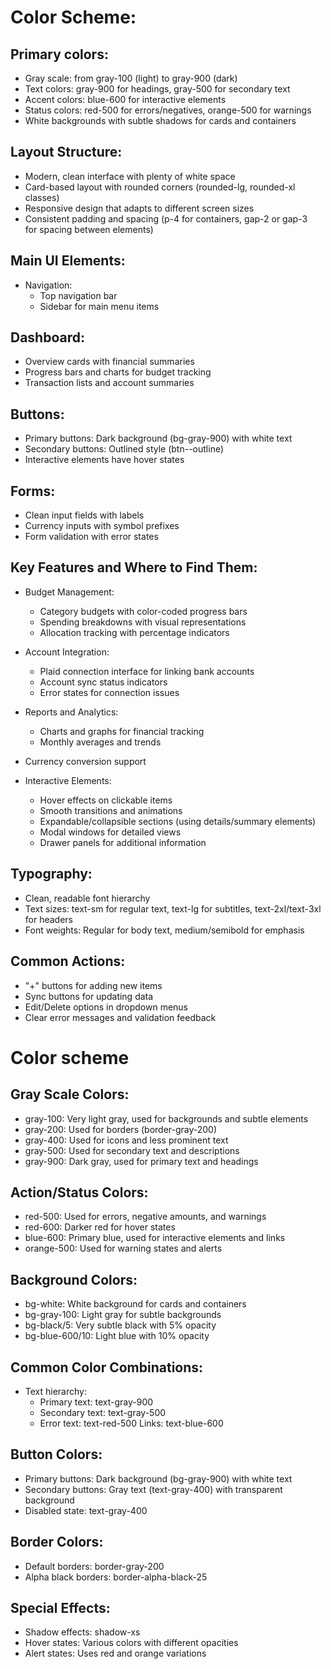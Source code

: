 # Color Scheme:
## Primary colors:
- Gray scale: from gray-100 (light) to gray-900 (dark)
- Text colors: gray-900 for headings, gray-500 for secondary text
- Accent colors: blue-600 for interactive elements
- Status colors: red-500 for errors/negatives, orange-500 for warnings
- White backgrounds with subtle shadows for cards and containers

## Layout Structure:
- Modern, clean interface with plenty of white space
- Card-based layout with rounded corners (rounded-lg, rounded-xl classes)
- Responsive design that adapts to different screen sizes
- Consistent padding and spacing (p-4 for containers, gap-2 or gap-3 for spacing between elements)

## Main UI Elements:
- Navigation:
  - Top navigation bar
  - Sidebar for main menu items

## Dashboard:
- Overview cards with financial summaries
- Progress bars and charts for budget tracking
- Transaction lists and account summaries

## Buttons:
- Primary buttons: Dark background (bg-gray-900) with white text
- Secondary buttons: Outlined style (btn--outline)
- Interactive elements have hover states

## Forms:
- Clean input fields with labels
- Currency inputs with symbol prefixes
- Form validation with error states

## Key Features and Where to Find Them:
- Budget Management:
  - Category budgets with color-coded progress bars
  - Spending breakdowns with visual representations
  - Allocation tracking with percentage indicators

- Account Integration:
  - Plaid connection interface for linking bank accounts
  - Account sync status indicators
  - Error states for connection issues

- Reports and Analytics:
  - Charts and graphs for financial tracking
  - Monthly averages and trends

- Currency conversion support

- Interactive Elements:
  - Hover effects on clickable items
  - Smooth transitions and animations
  - Expandable/collapsible sections (using details/summary elements)
  - Modal windows for detailed views
  - Drawer panels for additional information

## Typography:
- Clean, readable font hierarchy
- Text sizes: text-sm for regular text, text-lg for subtitles, text-2xl/text-3xl for headers
- Font weights: Regular for body text, medium/semibold for emphasis

## Common Actions:
- "+" buttons for adding new items
- Sync buttons for updating data
- Edit/Delete options in dropdown menus
- Clear error messages and validation feedback


# Color scheme
## Gray Scale Colors:
- gray-100: Very light gray, used for backgrounds and subtle elements
- gray-200: Used for borders (border-gray-200)
- gray-400: Used for icons and less prominent text
- gray-500: Used for secondary text and descriptions
- gray-900: Dark gray, used for primary text and headings

## Action/Status Colors:
- red-500: Used for errors, negative amounts, and warnings
- red-600: Darker red for hover states
- blue-600: Primary blue, used for interactive elements and links
- orange-500: Used for warning states and alerts

## Background Colors:
- bg-white: White background for cards and containers
- bg-gray-100: Light gray for subtle backgrounds
- bg-black/5: Very subtle black with 5% opacity
- bg-blue-600/10: Light blue with 10% opacity

## Common Color Combinations:
- Text hierarchy:
  - Primary text: text-gray-900
  - Secondary text: text-gray-500
  - Error text: text-red-500
Links: text-blue-600
## Button Colors:
- Primary buttons: Dark background (bg-gray-900) with white text
- Secondary buttons: Gray text (text-gray-400) with transparent background
- Disabled state: text-gray-400

## Border Colors:
- Default borders: border-gray-200
- Alpha black borders: border-alpha-black-25

## Special Effects:
- Shadow effects: shadow-xs
- Hover states: Various colors with different opacities
- Alert states: Uses red and orange variations
